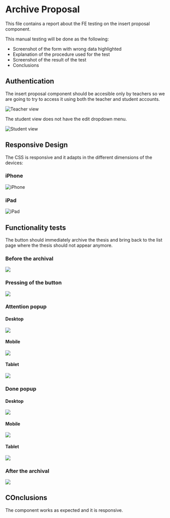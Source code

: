# Archive Proposal

This file contains a report about the FE testing on the insert proposal component.

This manual testing will be done as the following:

- Screenshot of the form with wrong data highlighted
- Explanation of the procedure used for the test
- Screenshot of the result of the test
- Conclusions

## Authentication

The insert proposal component should be accesible only by teachers so we are going to try to access it using both the teacher and student accounts.

![Teacher view](screenshots_archiveButton/teacherViewDesktop.png)

The student view does not have the edit dropdown menu.

![Student view](screenshots_archiveButton/studentViewDesktop.png)

## Responsive Design

The CSS is responsive and it adapts in the different dimensions of the devices:

### iPhone
![iPhone](screenshots_archiveButton/teacherViewiPhone.png)

### iPad
![iPad](screenshots_archiveButton/teacherViewiPad.png)

## Functionality tests

The button should immediately archive the thesis and bring back to the list page where the thesis should not appear anymore.

### Before the archival

![](screenshots_archiveButton/beforeArchival.png)

### Pressing of the button

![](screenshots_archiveButton/buttonPressing.png)

### Attention popup

#### Desktop

![](screenshots_archiveButton/attentionPopupDesktop.png)

#### Mobile

![](screenshots_archiveButton/attentionPopupMobile.png)

#### Tablet

![](screenshots_archiveButton/attentionPopupTablet.png)

### Done popup

#### Desktop

![](screenshots_archiveButton/donePopupDesktop.png)

#### Mobile

![](screenshots_archiveButton/donePopupMobile.png)

#### Tablet

![](screenshots_archiveButton/donePopupTablet.png)

### After the archival

![](screenshots_archiveButton/afterArchival.png)

## COnclusions

The component works as expected and it is responsive.